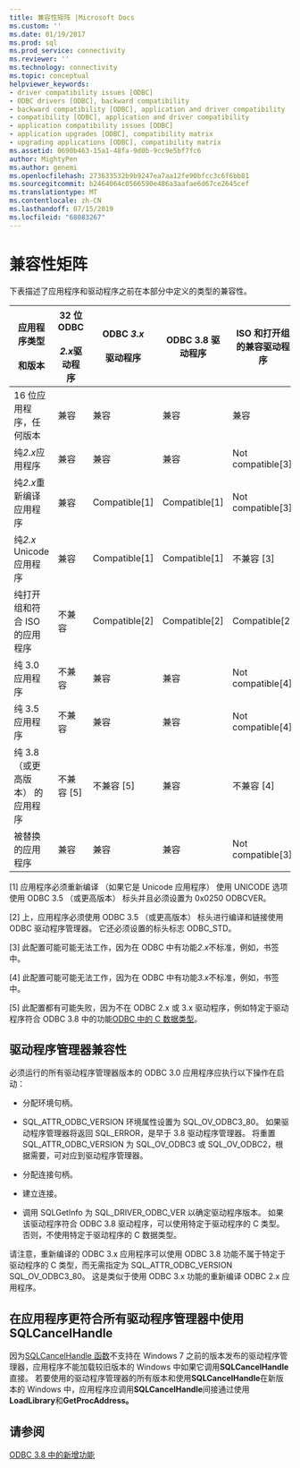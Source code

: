 ```yaml
---
title: 兼容性矩阵 |Microsoft Docs
ms.custom: ''
ms.date: 01/19/2017
ms.prod: sql
ms.prod_service: connectivity
ms.reviewer: ''
ms.technology: connectivity
ms.topic: conceptual
helpviewer_keywords:
- driver compatibility issues [ODBC]
- ODBC drivers [ODBC], backward compatibility
- backward compatibility [ODBC], application and driver compatibility
- compatibility [ODBC], application and driver compatibility
- application compatibility issues [ODBC]
- application upgrades [ODBC], compatibility matrix
- upgrading applications [ODBC], compatibility matrix
ms.assetid: 0690b463-15a1-48fa-9d0b-9cc9e5bf7fc6
author: MightyPen
ms.author: genemi
ms.openlocfilehash: 273633532b9b9247ea7aa12fe90bfcc3c6f6bb81
ms.sourcegitcommit: b2464064c0566590e486a3aafae6d67ce2645cef
ms.translationtype: MT
ms.contentlocale: zh-CN
ms.lasthandoff: 07/15/2019
ms.locfileid: "68083267"
---
```

# <a name="compatibility-matrix"></a>兼容性矩阵
下表描述了应用程序和驱动程序之前在本部分中定义的类型的兼容性。  
  
|应用程序类型<br /><br /> 和版本|32 位 ODBC<br /><br /> *2.x*驱动程序|ODBC *3.x*<br /><br /> 驱动程序|ODBC 3.8 驱动程序|ISO 和打开组的兼容驱动程序|  
|--------------------------------------|-----------------------------------|---------------------------|---------------------|-----------------------------------------|  
|16 位应用程序，任何版本|兼容|兼容|兼容|兼容|  
|纯*2.x*应用程序|兼容|兼容|兼容|Not compatible[3]|  
|纯*2.x*重新编译应用程序|兼容|Compatible[1]|Compatible[1]|Not compatible[3]|  
|纯*2.x* Unicode 应用程序|兼容|Compatible[1]|Compatible[1]|不兼容 [3]|  
|纯打开组和符合 ISO 的应用程序|不兼容|Compatible[2]|Compatible[2]|Compatible[2]|  
|纯 3.0 应用程序|不兼容|兼容|兼容|Not compatible[4]|  
|纯 3.5 应用程序|不兼容|兼容|兼容|Not compatible[4]|  
|纯 3.8 （或更高版本） 的应用程序|不兼容 [5]|不兼容 [5]|兼容|不兼容 [4]|  
|被替换的应用程序|兼容|兼容|兼容|Not compatible[3]|  
  
 [1] 应用程序必须重新编译 （如果它是 Unicode 应用程序） 使用 UNICODE 选项使用 ODBC 3.5 （或更高版本） 标头并且必须设置为 0x0250 ODBCVER。  
  
 [2] 上，应用程序必须使用 ODBC 3.5 （或更高版本） 标头进行编译和链接使用 ODBC 驱动程序管理器。 它还必须设置的标头标志 ODBC_STD。  
  
 [3] 此配置可能可能无法工作，因为在 ODBC 中有功能*2.x*不标准，例如，书签中。  
  
 [4] 此配置可能可能无法工作，因为在 ODBC 中有功能*3.x*不标准，例如，书签中。  
  
 [5] 此配置都有可能失败，因为不在 ODBC 2.x 或 3.x 驱动程序，例如特定于驱动程序符合 ODBC 3.8 中的功能[ODBC 中的 C 数据类型](../../../odbc/reference/develop-app/c-data-types-in-odbc.md)。  
  
## <a name="driver-manager-compatibility"></a>驱动程序管理器兼容性  
 必须运行的所有驱动程序管理器版本的 ODBC 3.0 应用程序应执行以下操作在启动：  
  
-   分配环境句柄。  
  
-   SQL_ATTR_ODBC_VERSION 环境属性设置为 SQL_OV_ODBC3_80。 如果驱动程序管理器将返回 SQL_ERROR，是早于 3.8 驱动程序管理器。 将重置 SQL_ATTR_ODBC_VERSION 为 SQL_OV_ODBC3 或 SQL_OV_ODBC2，根据需要，可对应到驱动程序管理器。  
  
-   分配连接句柄。  
  
-   建立连接。  
  
-   调用 SQLGetInfo 为 SQL_DRIVER_ODBC_VER 以确定驱动程序版本。 如果该驱动程序符合 ODBC 3.8 驱动程序，可以使用特定于驱动程序的 C 类型。 否则，不使用特定于驱动程序的 C 数据类型。  
  
 请注意，重新编译的 ODBC 3.x 应用程序可以使用 ODBC 3.8 功能不属于特定于驱动程序的 C 类型，而无需指定为 SQL_ATTR_ODBC_VERSION SQL_OV_ODBC3_80。 这是类似于使用 ODBC 3.x 功能的重新编译 ODBC 2.x 应用程序。  
  
## <a name="using-sqlcancelhandle-in-an-application-compatible-with-all-driver-managers"></a>在应用程序更符合所有驱动程序管理器中使用 SQLCancelHandle  
 因为[SQLCancelHandle 函数](../../../odbc/reference/syntax/sqlcancelhandle-function.md)不支持在 Windows 7 之前的版本发布的驱动程序管理器，应用程序不能加载较旧版本的 Windows 中如果它调用**SQLCancelHandle**直接。 若要使用的驱动程序管理器的所有版本和使用**SQLCancelHandle**在新版本的 Windows 中，应用程序应调用**SQLCancelHandle**间接通过使用**LoadLibrary**和**GetProcAddress。**  
  
## <a name="see-also"></a>请参阅  
 [ODBC 3.8 中的新增功能](../../../odbc/reference/what-s-new-in-odbc-3-8.md)
